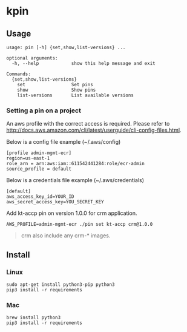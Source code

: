 # kpin

## Usage

```
usage: pin [-h] {set,show,list-versions} ...

optional arguments:
  -h, --help            show this help message and exit

Commands:
  {set,show,list-versions}
    set                 Set pins
    show                Show pins
    list-versions       List available versions
```

### Setting a pin on a project

An aws profile with the correct access is required. Please refer to http://docs.aws.amazon.com/cli/latest/userguide/cli-config-files.html.

Below is a config file example (~/.aws/config)

```
[profile admin-mgmt-ecr]
region=us-east-1
role_arn = arn:aws:iam::611542441284:role/ecr-admin
source_profile = default
``` 

Below is a credentials file example (~/.aws/credentials)

```
[default]
aws_access_key_id=YOUR_ID
aws_secret_access_key=YOU_SECRET_KEY
```

Add kt-accp pin on version 1.0.0 for crm application.
```
AWS_PROFILE=admin-mgmt-ecr ./pin set kt-accp crm@1.0.0
```
 > crm also include any crm-* images.

## Install

### Linux

```
sudo apt-get install python3-pip python3
pip3 install -r requirements
```

### Mac

```
brew install python3
pip3 install -r requirements
```

